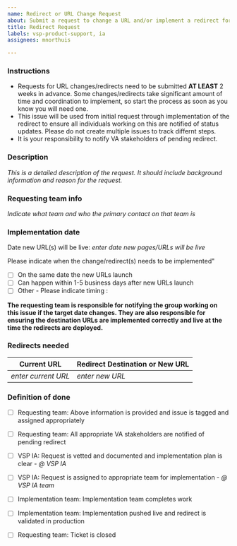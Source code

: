 ```yaml
---
name: Redirect or URL Change Request
about: Submit a request to change a URL and/or implement a redirect for a URL. Also for vanity URL requests.
title: Redirect Request
labels: vsp-product-support, ia
assignees: mnorthuis

---
```


### Instructions
- Requests for URL changes/redirects need to be submitted **AT LEAST** 2 weeks in advance.  Some changes/redirects take significant amount of time and coordination to implement, so start the process as soon as you know you will need one. 
- This issue will be used from initial request through implementation of the redirect to ensure all individuals working on this are notified of status updates.  Please do not create multiple issues to track differnt steps.
- It is your responsibility to notify VA stakeholders of pending redirect.  

### Description
*This is a detailed description of the request. It should include background information and reason for the request.*

### Requesting team info
*Indicate what team and who the primary contact on that team is*

### Implementation date
Date new URL(s) will be live: *enter date new pages/URLs will be live*

Please indicate when the change/redirect(s) needs to be implemented"
- [ ] On the same date the new URLs launch
- [ ] Can happen within 1-5 business days after new URLs launch
- [ ] Other - Please indicate timing : 

**The requesting team is responsible for notifying the group working on this issue if the target date changes. They are also responsible for ensuring the destination URLs are implemented correctly and live at the time the redirects are deployed.**

### Redirects needed

Current URL  |  Redirect Destination or New URL
---  |  ---
*enter current URL* | *enter new URL*


### Definition of done
- [ ] Requesting team: Above information is provided and issue is tagged and assigned appropriately 
- [ ] Requesting team: All appropriate VA stakeholders are notified of pending redirect 
- [ ] VSP IA: Request is vetted and documented and implementation plan is clear - *@ VSP IA*
- [ ] VSP IA: Request is assigned to appropriate team for implementation - *@ VSP IA team*
- [ ] Implementation team: Implementation team completes work 
- [ ] Implementation team: Implementation pushed live and redirect is validated in production
- [ ] Requesting team: Ticket is closed 

